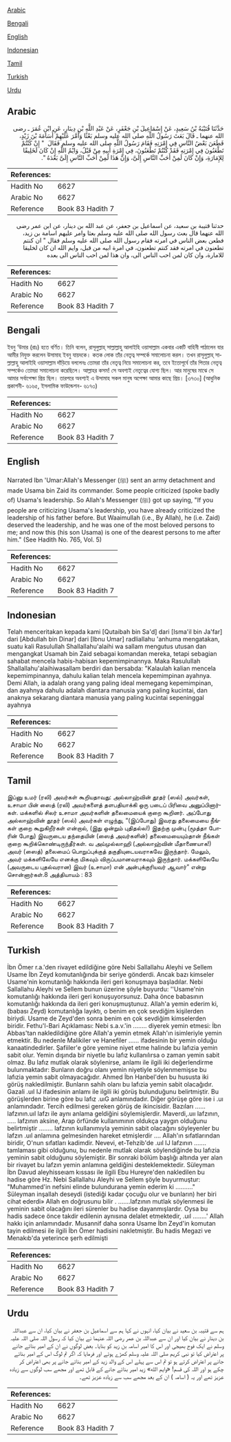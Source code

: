 [Arabic](#arabic)

[Bengali](#bengali)

[English](#english)

[Indonesian](#indonesian)

[Tamil](#tamil)

[Turkish](#turkish)

[Urdu](#urdu)

## Arabic


<div dir="rtl" lang="ar" style={{fontSize:'larger',backgroundColor:'#f8f9fa',padding:20}}>
حَدَّثَنَا قُتَيْبَةُ بْنُ سَعِيدٍ، عَنْ إِسْمَاعِيلَ بْنِ جَعْفَرٍ، عَنْ عَبْدِ اللَّهِ بْنِ دِينَارٍ، عَنِ ابْنِ عُمَرَ ـ رضى الله عنهما ـ قَالَ بَعَثَ رَسُولُ اللَّهِ صلى الله عليه وسلم بَعْثًا وَأَمَّرَ عَلَيْهِمْ أُسَامَةَ بْنَ زَيْدٍ، فَطَعَنَ بَعْضُ النَّاسِ فِي إِمْرَتِهِ فَقَامَ رَسُولُ اللَّهِ صلى الله عليه وسلم فَقَالَ ‏ "‏ إِنْ كُنْتُمْ تَطْعَنُونَ فِي إِمْرَتِهِ فَقَدْ كُنْتُمْ تَطْعَنُونَ، فِي إِمْرَةِ أَبِيهِ مِنْ قَبْلُ، وَايْمُ اللَّهِ إِنْ كَانَ لَخَلِيقًا لِلإِمَارَةِ، وَإِنْ كَانَ لَمِنْ أَحَبِّ النَّاسِ إِلَىَّ، وَإِنَّ هَذَا لَمِنْ أَحَبِّ النَّاسِ إِلَىَّ بَعْدَهُ ‏"‏‏.‏
</div>
<div style={{backgroundColor:'#f8f9fa',padding:20, marginBottom: 10}}><table> <thead> <tr> <th>References:</th> <th></th> </tr> </thead> <tbody><tr><td>Hadith No</td><td>6627</td></tr><tr><td>Arabic No</td><td>6627</td></tr><tr><td>Reference</td><td>Book 83 Hadith 7</td></tr></tbody></table></div>


<div dir="rtl" lang="ar" style={{fontSize:'larger',backgroundColor:'#f8f9fa',padding:20}}>
حدثنا قتيبة بن سعيد، عن اسماعيل بن جعفر، عن عبد الله بن دينار، عن ابن عمر رضى الله عنهما قال بعث رسول الله صلى الله عليه وسلم بعثا وامر عليهم اسامة بن زيد، فطعن بعض الناس في امرته فقام رسول الله صلى الله عليه وسلم فقال " ان كنتم تطعنون في امرته فقد كنتم تطعنون، في امرة ابيه من قبل، وايم الله ان كان لخليقا للامارة، وان كان لمن احب الناس الى، وان هذا لمن احب الناس الى بعده
</div>
<div style={{backgroundColor:'#f8f9fa',padding:20, marginBottom: 10}}><table> <thead> <tr> <th>References:</th> <th></th> </tr> </thead> <tbody><tr><td>Hadith No</td><td>6627</td></tr><tr><td>Arabic No</td><td>6627</td></tr><tr><td>Reference</td><td>Book 83 Hadith 7</td></tr></tbody></table></div>

## Bengali


<div dir="ltr" lang="bn" style={{fontSize:'larger',backgroundColor:'#f8f9fa',padding:20}}>
ইবনু ‘উমার (রাঃ) হতে বর্ণিত। তিনি বলেন, রাসূলুল্লাহ্ সাল্লাল্লাহু আলাইহি ওয়াসাল্লাম একবার একটি বাহিনী পাঠালেন যার আমীর নিযুক্ত করলেন উসামাহ ইবনু যায়দকে। কতক লোক তাঁর নেতৃত্ব সম্পর্কে সমালোচনা করল। তখন রাসূলুল্লাহ্ সাল্লাল্লাহু আলাইহি ওয়াসাল্লাম দাঁড়িয়ে বললেনঃ তোমরা তাঁর নেতৃত্ব নিয়ে সমালোচনা কর, তবে ইতোপূর্বে তাঁর পিতার নেতৃত্ব সম্পর্কেও তোমরা সমালোচনা করেছিলে। আল্লাহর কসম! সে অবশ্যই নেতৃত্বের যোগ্য ছিল। আর মানুষের মাঝে সে আমার সর্বাপেক্ষা প্রিয় ছিল। তারপরে অবশ্যই এ উসামাহ সকল মানুষ অপেক্ষা আমার কাছে প্রিয়। [৩৭৩০] (আধুনিক প্রকাশনী- ৬১৬৫, ইসলামিক ফাউন্ডেশন- ৬১৭৩)
</div>
<div style={{backgroundColor:'#f8f9fa',padding:20, marginBottom: 10}}><table> <thead> <tr> <th>References:</th> <th></th> </tr> </thead> <tbody><tr><td>Hadith No</td><td>6627</td></tr><tr><td>Arabic No</td><td>6627</td></tr><tr><td>Reference</td><td>Book 83 Hadith 7</td></tr></tbody></table></div>

## English


<div dir="ltr" lang="en" style={{fontSize:'larger',backgroundColor:'#f8f9fa',padding:20}}>
Narrated Ibn 'Umar:Allah's Messenger (ﷺ) sent an army detachment and made Usama bin Zaid its commander. Some people criticized (spoke badly of) Usama's leadership. So Allah's Messenger (ﷺ) got up saying, "If you people are criticizing Usama's leadership, you have already criticized the leadership of his father before. But Waaimullah (i.e., By Allah), he (i.e. Zaid) deserved the leadership, and he was one of the most beloved persons to me; and now this (his son Usama) is one of the dearest persons to me after him." (See Hadith No. 765, Vol. 5)
</div>
<div style={{backgroundColor:'#f8f9fa',padding:20, marginBottom: 10}}><table> <thead> <tr> <th>References:</th> <th></th> </tr> </thead> <tbody><tr><td>Hadith No</td><td>6627</td></tr><tr><td>Arabic No</td><td>6627</td></tr><tr><td>Reference</td><td>Book 83 Hadith 7</td></tr></tbody></table></div>

## Indonesian


<div dir="ltr" lang="id" style={{fontSize:'larger',backgroundColor:'#f8f9fa',padding:20}}>
Telah menceritakan kepada kami [Qutaibah bin Sa'd] dari [Isma'il bin Ja'far] dari [Abdullah bin Dinar] dari [Ibnu Umar] radliallahu 'anhuma mengatakan, suatu kali Rasulullah Shallallahu'alaihi wa sallam mengutus utusan dan mengangkat Usamah bin Zaid sebagai komandan mereka, tetapi sebagian sahabat mencela habis-habisan kepemimpinannya. Maka Rasulullah Shallallahu'alaihiwasallam berdiri dan bersabda: "Kalaulah kalian mencela kepemimpinannya, dahulu kalian telah mencela kepemimpinan ayahnya. Demi Allah, ia adalah orang yang paling ideal memegang kepemimpinan, dan ayahnya dahulu adalah diantara manusia yang paling kucintai, dan anaknya sekarang diantara manusia yang paling kucintai sepeninggal ayahnya
</div>
<div style={{backgroundColor:'#f8f9fa',padding:20, marginBottom: 10}}><table> <thead> <tr> <th>References:</th> <th></th> </tr> </thead> <tbody><tr><td>Hadith No</td><td>6627</td></tr><tr><td>Arabic No</td><td>6627</td></tr><tr><td>Reference</td><td>Book 83 Hadith 7</td></tr></tbody></table></div>

## Tamil


<div dir="ltr" lang="ta" style={{fontSize:'larger',backgroundColor:'#f8f9fa',padding:20}}>
இப்னு உமர் (ரலி) அவர்கள் கூறியதாவது: அல்லாஹ்வின் தூதர் (ஸல்) அவர்கள், உசாமா பின் ஸைத் (ரலி) அவர்களைத் தளபதியாக்கி ஒரு படைப் பிரிவை அனுப்பினார்கள். மக்களில் சிலர் உசாமா அவர்களின் தலைமையைக் குறை கூறினர். அப்போது அல்லாஹ்வின் தூதர் (ஸல்) அவர்கள் எழுந்து, “(இப்போது) இவரது தலைமையை நீங்கள் குறை கூறுகிறீர்கள் என்றால், (இது ஒன்றும் புதிதல்ல!) இதற்கு முன்பு (மூத்தா போரின் போது) இவருடைய தந்தையின் (ஸைத் அவர்களின்) தலைமையையும்தான் நீங்கள் குறை கூறிக்கொண்டிருந்தீர்கள். வ அய்முல்லாஹி (அல்லாஹ்வின் மீதாணையாக!) அவர் (ஸைத்) தலைமைப் பொறுப்புக்குத் தகுதியுடையவராகவே இருந்தார். மேலும், அவர் மக்களிலேயே எனக்கு மிகவும் விருப்பமானவராகவும் இருந்தார். மக்களிலேயே (அவருடைய புதல்வரான) இவர் (உசாமா) என் அன்புக்குரியவர் ஆவார்” என்று சொன்னார்கள்.8 அத்தியாயம் : 83
</div>
<div style={{backgroundColor:'#f8f9fa',padding:20, marginBottom: 10}}><table> <thead> <tr> <th>References:</th> <th></th> </tr> </thead> <tbody><tr><td>Hadith No</td><td>6627</td></tr><tr><td>Arabic No</td><td>6627</td></tr><tr><td>Reference</td><td>Book 83 Hadith 7</td></tr></tbody></table></div>

## Turkish


<div dir="ltr" lang="tr" style={{fontSize:'larger',backgroundColor:'#f8f9fa',padding:20}}>
İbn Ömer r.a.'den rivayet edildiğine göre Nebi Sallallahu Aleyhi ve Sellem Usame İbn Zeyd komutanlığında bir seriye gönderdi. Ancak bazı kimseler Usame'nin komutanlığı hakkında ileri geri konuşmaya başladılar. Nebi Sallallahu Aleyhi ve Sellem bunun üzerine şöyle buyurdu: ''Usame'nin komutanlığı hakkında ileri geri konuşuyorsunuz. Daha önce babasının komutanlığı hakkında da ileri geri konuşmuştunuz. Allah'a yemin ederim ki, (babası Zeyd) komutanlığa layıktı, o benim en çok sevdiğim kişilerden biriydi. Usame de Zeyd'den sonra benim en çok sevdiğim kimselerden biridir. Fethu'l-Bari Açıklaması: Nebi s.a.v.'in ........ diyerek yemin etmesi: İbn Abbas'tan nakledildiğine göre Allah'a yemin etmek Allah'ın isimleriyle yemin etmektir. Bu nedenle Malikiler ve Hanefiler ...... ifadesinin bir yemin olduğu kanaatindedirler. Şafiiler'e göre yemine niyet etme halinde bu lafızia yemin sabit olur. Yemin dışında bir niyetle bu lafız kullanılırsa o zaman yemin sabit olmaz. Bu lafız mutlak olarak söylenirse, anlamı ile ilgili iki değerlendirme bulunmaktadır: Bunların doğru olanı yemin niyetiyle söylenmemişse bu lafızia yemin sabit olmayacağıdır. Ahmed İbn Hanbel'den bu hususta iki görüş nakledilmiştir. Bunların sahih olanı bu lafızia yemin sabit olacağıdır. Gazali .uıl IJ ifadesinin anlamı ile ilgili iki görüş bulunduğunu belirtmiştir. Bu görüşlerden birine göre bu lafız .uıG anlamındadır. Diğer görüşe göre ise i .uı anlamındadır. Tercih edilmesi gereken görüş de ikincisidir. Bazıları ...... lafzının.uıl lafzı ile aynı anlama geldiğini söylemişlerdir. Maverdi,.uıı lafzının, ..... lafzının aksine, Arap örfünde kullanımının oldukça yaygın olduğunu belirtmiştir ........ lafzının kullanımıyla yeminin sabit olacağını söyleyenler bu lafzın .uıl anlamına gelmesinden hareket etmişlerdir .... Allah'ın sıfatlarından biridir, O'nun sıfatları kadimdir. Nevevi, et-Tehzib'de .uıl IJ lafzının ....... tamlaması gibi olduğunu, bu nedenle mutlak olarak söylendiğinde bu lafızia yeminin sabit olduğunu söylemiştir. Bir sonraki bölüm başlığı altında yer alan bir rivayet bu lafzın yemin anlamına geldiğini desteklemektedir. Süleyman İbn Davud aleyhisseıam kıssası ile ilgili Ebu Hureyre'den nakledilen bu hadise göre Hz. Nebi Sallallahu Aleyhi ve Sellem şöyle buyurmuştur: "Muhammed'in nefsini elinde bulundurana yemin ederim ki .........." Süleyman inşallah deseydi (istediği kadar çocuğu olur ve bunların) her biri cihat ederdi» Allah en doğrusunu bilir . .......lafzının mutlak söylenmesi ile yeminin sabit olacağını ileri sürenler bu hadise dayanmışlardır. Oysa bu hadis sadece önce takdir edilenin aynısına delalet etmektedir, .uıl ........' Allah hakkı için anlamındadır. Musannif daha sonra Usame İbn Zeyd'in komutan tayin edilmesi ile ilgili İbn Ömer hadisini nakletmiştir. Bu hadis Megazi ve Menakıb'da yeterince şerh edilmişti
</div>
<div style={{backgroundColor:'#f8f9fa',padding:20, marginBottom: 10}}><table> <thead> <tr> <th>References:</th> <th></th> </tr> </thead> <tbody><tr><td>Hadith No</td><td>6627</td></tr><tr><td>Arabic No</td><td>6627</td></tr><tr><td>Reference</td><td>Book 83 Hadith 7</td></tr></tbody></table></div>

## Urdu


<div dir="rtl" lang="ur" style={{fontSize:'larger',backgroundColor:'#f8f9fa',padding:20}}>
ہم سے قتیبہ بن سعید نے بیان کیا، انہوں نے کہا ہم سے اسماعیل بن جعفر نے بیان کیا، ان سے عبداللہ بن دینار نے بیان کیا اور ان سے عبداللہ بن عمر رضی اللہ عنہما نے بیان کیا کہ رسول اللہ صلی اللہ علیہ وسلم نے ایک فوج بھیجی اور اس کا امیر اسامہ بن زید کو بنایا۔ بعض لوگوں نے ان کے امیر بنائے جانے پر اعتراض کیا تو نبی کریم صلی اللہ علیہ وسلم کھڑے ہوئے اور فرمایا کہ اگر تم لوگ اس کے امیر بنائے جانے پر اعتراض کرتے ہو تو تم اس سے پہلے اس کے والد زید کے امیر بنائے جانے پر بھی اعتراض کر چکے ہو اور اللہ کی قسم! «وايم الله» زید امیر بنائے جانے کے قابل تھے اور مجھے سب لوگوں سے زیادہ عزیز تھے اور یہ ( اسامہ ) ان کے بعد مجھے سب سے زیادہ عزیز تھے۔
</div>
<div style={{backgroundColor:'#f8f9fa',padding:20, marginBottom: 10}}><table> <thead> <tr> <th>References:</th> <th></th> </tr> </thead> <tbody><tr><td>Hadith No</td><td>6627</td></tr><tr><td>Arabic No</td><td>6627</td></tr><tr><td>Reference</td><td>Book 83 Hadith 7</td></tr></tbody></table></div>